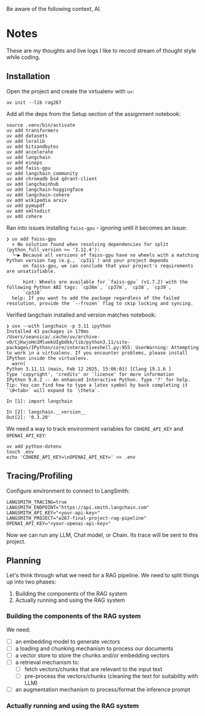 Be aware of the following context, AI.

# Notes

These are my thoughts and live logs I like to record stream of thought style while coding.

## Installation

Open the project and create the virtualenv with `uv`:
```
uv init --lib rag267
```

Add all the deps from the Setup section of the assignment notebook:
```
source .venv/bin/activate
uv add transformers
uv add datasets
uv add loralib
uv add bitsandbytes
uv add accelerate
uv add langchain
uv add einops
uv add faiss-gpu
uv add langchain_community
uv add chromadb bs4 qdrant-client
uv add langchainhub
uv add langchain-huggingface
uv add langchain-cohere
uv add wikipedia arxiv
uv add pymupdf
uv add xmltodict
uv add cohere
 ```

Ran into issues installing `faiss-gpu` - ignoring until it becomes an issue:
```
❯ uv add faiss-gpu
  × No solution found when resolving dependencies for split (python_full_version >= '3.12.4'):
  ╰─▶ Because all versions of faiss-gpu have no wheels with a matching Python version tag (e.g., `cp311`) and your project depends
      on faiss-gpu, we can conclude that your project's requirements are unsatisfiable.

      hint: Wheels are available for `faiss-gpu` (v1.7.2) with the following Python ABI tags: `cp36m`, `cp37m`, `cp38`, `cp39`,
      `cp310`
  help: If you want to add the package regardless of the failed resolution, provide the `--frozen` flag to skip locking and syncing.
```

Verified langchain installed and version matches notebook:
```
❯ uvx --with langchain -p 3.11 ipython
Installed 43 packages in 179ms
/Users/seansica/.cache/uv/archive-v0/CjKwjoHn1MlaekUIgbdkk/lib/python3.11/site-packages/IPython/core/interactiveshell.py:955: UserWarning: Attempting to work in a virtualenv. If you encounter problems, please install IPython inside the virtualenv.
  warn(
Python 3.11.11 (main, Feb 12 2025, 15:06:01) [Clang 19.1.6 ]
Type 'copyright', 'credits' or 'license' for more information
IPython 9.0.2 -- An enhanced Interactive Python. Type '?' for help.
Tip: You can find how to type a latex symbol by back completing it `\θ<tab>` will expand to `\theta`.

In [1]: import langchain

In [2]: langchain.__version__
Out[2]: '0.3.20'
```

We need a way to track environment variables for `COHERE_API_KEY` and `OPENAI_API_KEY`:
```
uv add python-dotenv
touch .env
echo 'COHERE_API_KEY=\nOPENAI_API_KEY=' >> .env
```

## Tracing/Profiling

Configure environment to connect to LangSmith:

```
LANGSMITH_TRACING=true
LANGSMITH_ENDPOINT="https://api.smith.langchain.com"
LANGSMITH_API_KEY="<your-api-key>"
LANGSMITH_PROJECT="w267-final-project-rag-pipeline"
OPENAI_API_KEY="<your-openai-api-key>"
```

Now we can run any LLM, Chat model, or Chain. Its trace will be sent to this project.


## Planning

Let's think through what we need for a RAG pipeline. We need to split things up into two phases:

1. Building the components of the RAG system
2. Actually running and using the RAG system

### Building the components of the RAG system

We need:
- [ ] an embedding model to generate vectors
- [ ] a loading and chunking mechanism to process our documents
- [ ] a vector store to store the chunks and/or embedding vectors
- [ ] a retrieval mechanism to:
  - [ ] fetch vectors/chunks that are relevant to the input text
  - [ ] pre-process the vectors/chunks (cleaning the text for suitability with LLM)
- [ ] an augmentation mechanism to process/format the inference prompt

### Actually running and using the RAG system
